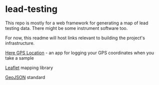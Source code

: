 # lead-testing

This repo is mostly for a web framework for generating a map of lead testing data.  There might be some instrument software too.  

For now, this readme will host links relevant to building the project's infrastructure.

[Here GPS Location](https://f-droid.org/repository/browse/?fdfilter=here+gps+location&fdid=com.borneq.heregpslocation) - an app for logging your GPS coordinates when you take a sample

[Leaflet](http://leafletjs.com/) mapping library

[GeoJSON](https://en.wikipedia.org/wiki/GeoJSON) standard
